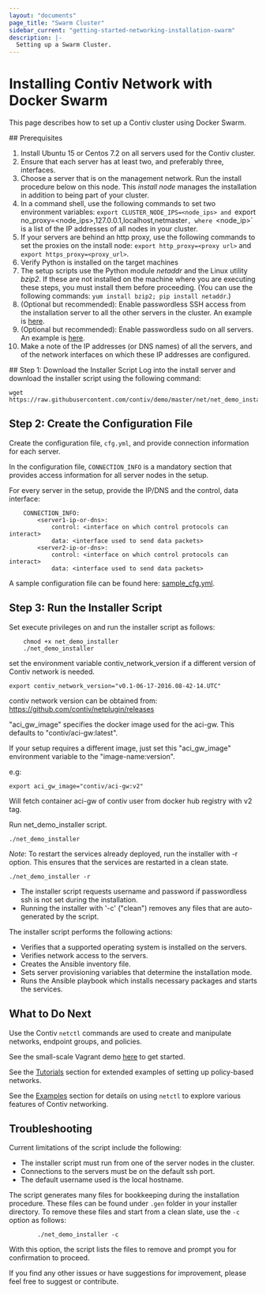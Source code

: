 ```yaml
---
layout: "documents"
page_title: "Swarm Cluster"
sidebar_current: "getting-started-networking-installation-swarm"
description: |-
  Setting up a Swarm Cluster.
---
```


# Installing Contiv Network with Docker Swarm

This page describes how to set up a Contiv cluster using Docker Swarm.

<a name="Prerequisites"/>
## Prerequisites

1. Install Ubuntu 15 or Centos 7.2 on all servers used for the Contiv cluster.
2. Ensure that each server has at least two, and preferably three, interfaces.
3. Choose a server that is on the management network. Run the install procedure below on this node. This *install node* manages the installation in addition to being part of your cluster.
4. In a command shell, use the following commands to set two environment variables:
`export CLUSTER_NODE_IPS=<node_ips> and `export no_proxy=<node_ips>,127.0.0.1,localhost,netmaster`,
where `<node_ip>` is a list of the IP addresses of all nodes in your cluster.
5. If your servers are behind an http proxy, use the following commands to set the proxies on the install node: `export http_proxy=<proxy url>` and  `export https_proxy=<proxy_url>`. 
6. Verify Python is installed on the target machines
7. The setup scripts use the Python module *netaddr* and the Linux utility *bzip2*. If these are not installed on the machine where you are executing these steps, you must install them before proceeding. (You can use the following commands: `yum install bzip2; pip install netaddr`.)
8. (Optional but recommended): Enable passwordless SSH access from the installation server to all the other servers in the cluster. An example is [here](http://www.linuxproblem.org/art_9.html).
9. (Optional but recommended): Enable passwordless sudo on all servers.  An example is
[here](http://askubuntu.com/questions/192050/how-to-run-sudo-command-with-no-password).
10. Make a note of the IP addresses (or DNS names) of all the servers, and of the network
interfaces on which these IP addresses are configured.

<a name="Download"/>
## Step 1: Download the Installer Script
Log into the install server and download the installer script using the following command:

```
wget https://raw.githubusercontent.com/contiv/demo/master/net/net_demo_installer
```

## Step 2: Create the Configuration File
Create the configuration file, `cfg.yml`, and provide connection information for each server.

In the configuration file, `CONNECTION_INFO` is a mandatory section that provides access 
information for all server nodes in the setup.

For every server in the setup, provide the IP/DNS and the control, data interface:

```
    CONNECTION_INFO:
        <server1-ip-or-dns>:
            control: <interface on which control protocols can interact>
            data: <interface used to send data packets>
        <server2-ip-or-dns>:
            control: <interface on which control protocols can interact>
            data: <interface used to send data packets>
```

A sample configuration file can be found here: [sample_cfg.yml](/extras/sample_cfg.yml).

## Step 3: Run the Installer Script

Set execute privileges on and run the installer script as follows:

```
    chmod +x net_demo_installer
    ./net_demo_installer
```

set the environment variable contiv_network_version if a different version of Contiv network is needed.

```
export contiv_network_version="v0.1-06-17-2016.08-42-14.UTC"
```

contiv network version can be obtained from: https://github.com/contiv/netplugin/releases

"aci_gw_image" specifies the docker image used for the aci-gw. This defaults to "contiv/aci-gw:latest".

If your setup requires a different image, just set this "aci_gw_image" environment variable to the "image-name:version".

e.g:

```
export aci_gw_image="contiv/aci-gw:v2"
```

Will fetch container aci-gw of contiv user from docker hub registry with v2 tag.

Run net_demo_installer script.

```
./net_demo_installer
```

*Note*: To restart the services already deployed, run the installer with -r option. This ensures that the services are restarted in a clean state.

```
./net_demo_installer -r
```

- The installer script requests username and password if passwordless ssh is not set during the installation.
- Running the installer with '-c' ("clean") removes any files that are auto-generated by the script.

The installer script performs the following actions:
- Verifies that a supported operating system is installed on the servers.
- Verifies network access to the servers. 
- Creates the Ansible inventory file.
- Sets server provisioning variables that determine the installation mode.
- Runs the Ansible playbook which installs necessary packages and starts the services.

## What to Do Next

Use the Contiv `netctl` commands are used to create and manipulate networks, endpoint groups, and policies.

See the small-scale Vagrant demo [here](swarm.html) to get started.

See the [Tutorials](/documents/tutorials/index.html) section for extended examples of setting up policy-based networks.

See the [Examples](/documents/samples/index.html) section for details on using `netctl` to explore various features of Contiv networking.

## Troubleshooting
Current limitations of the script include the following:

- The installer script must run from one of the server nodes in the cluster. 
- Connections to the servers must be on the default ssh port.
- The default username used is the local hostname.

The script generates many files for bookkeeping during the installation procedure.
These files can be found under `.gen` folder in your installer directory.
To remove these files and start from a clean slate, use the `-c` option as follows:

```
        ./net_demo_installer -c
```

With this option, the script lists the files to remove and prompt you for confirmation to proceed.

If you find any other issues or have suggestions for improvement, please feel free to suggest or contribute.
